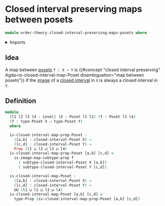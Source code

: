 # Closed interval preserving maps between posets

```agda
module order-theory.closed-interval-preserving-maps-posets where
```

<details><summary>Imports</summary>

```agda
open import foundation.images-subtypes
open import foundation.propositions
open import foundation.universe-levels

open import order-theory.closed-intervals-posets
open import order-theory.posets
```

</details>

## Idea

A map between [posets](order-theory.posets.md) `f : X → Y` is
{{#concept "closed interval preserving" Agda=is-closed-interval-map-Poset disambiguation="map between posets"}}
if the [image](foundation.images-subtypes.md) of a
[closed interval](order-theory.closed-intervals-posets.md) in `X` is always a
closed interval in `Y`.

## Definition

```agda
module _
  {l1 l2 l3 l4 : Level} (X : Poset l1 l2) (Y : Poset l3 l4)
  (f : type-Poset X → type-Poset Y)
  where

  is-closed-interval-map-prop-Poset :
    ([a,b] : closed-interval-Poset X) →
    ([c,d] : closed-interval-Poset Y) →
    Prop (l1 ⊔ l2 ⊔ l3 ⊔ l4)
  is-closed-interval-map-prop-Poset [a,b] [c,d] =
    is-image-map-subtype-prop f
      ( subtype-closed-interval-Poset X [a,b])
      ( subtype-closed-interval-Poset Y [c,d])

  is-closed-interval-map-Poset :
    ([a,b] : closed-interval-Poset X) →
    ([c,d] : closed-interval-Poset Y) →
    UU (l1 ⊔ l2 ⊔ l3 ⊔ l4)
  is-closed-interval-map-Poset [a,b] [c,d] =
    type-Prop (is-closed-interval-map-prop-Poset [a,b] [c,d])
```
